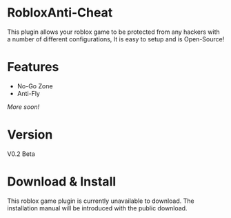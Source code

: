 # RobloxAnti-Cheat
This plugin allows your roblox game to be protected from any hackers with a number of different configurations, It is easy to setup and is Open-Source!

# Features

- No-Go Zone 
- Anti-Fly

*More soon!*

# Version

V0.2 Beta

# Download & Install

This roblox game plugin is currently unavailable to download.
The installation manual will be introduced with the public download.
